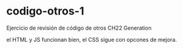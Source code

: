 # codigo-otros-1
Ejercicio de revisión de código de otros CH22 Generation

el HTML y JS funcionan bien, el CSS sigue con opcones de mejora.
